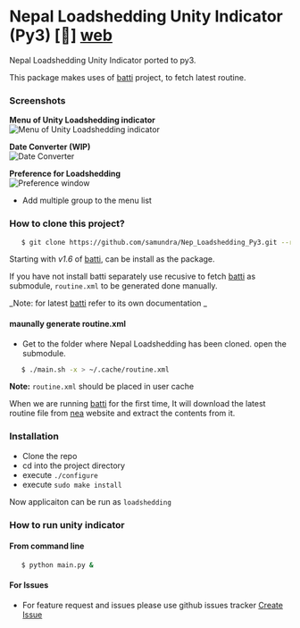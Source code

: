 # Nepal Loadshedding Unity Indicator (Py3) [:link:] [web]

Nepal Loadshedding Unity Indicator ported to py3.

This package makes uses of [batti][batti] project, to fetch latest
routine.

### Screenshots
**Menu of Unity Loadshedding indicator**<br/>
![Menu of Unity Loadshedding indicator](http://i76.photobucket.com/albums/j5/alexshr/NepalLoadsheddingIndicator_zpsf696cd02.png)

**Date Converter (WIP)**<br/>
![Date Converter](http://i76.photobucket.com/albums/j5/alexshr/convertwindow_zpsfc39b116.png)

**Preference for Loadshedding**<br/>
![Preference window](http://i76.photobucket.com/albums/j5/alexshr/preferencewindow_zpsfb94dfd0.png)
- Add multiple group to the menu list

### How to clone this project?

```bash
   $ git clone https://github.com/samundra/Nep_Loadshedding_Py3.git --recursive
```
Starting with *v1.6* of [batti], can be install as the package.

If you have not install batti separately use recusive to fetch [batti]
as submodule, `routine.xml` to be generated done manually.

_Note: for latest [batti] refer to its own documentation _

#### maunally generate routine.xml

- Get to the folder where Nepal Loadshedding has been cloned. open the
  submodule.

```bash
   $ ./main.sh -x > ~/.cache/routine.xml
```

**Note:** `routine.xml` should be placed in user cache

When we are running [batti] for the first time, It will download the
latest routine file from [nea][nea] website and extract the contents
from it.

### Installation

- Clone the repo
- cd into the project directory
- execute `./configure`
- execute `sudo make install`

Now applicaiton can be run as `loadshedding`


### How to run unity indicator

#### From command line

```bash
   $ python main.py &
```

#### For Issues
- For feature request and issues please use github issues tracker
  [Create Issue][create_new_issue]

[web]:https://github.com/samundra/Nep_Loadshedding_Py3
[rhoit]:https://github.com/rhoit
[batti]:https://github.com/foss-np/batti
[create_new_issue]:https://github.com/samundra/Nep_Loadshedding_Py3/issues/new
[nea]:http://www.nea.org.np/loadshedding.html
[2utf8]:https://github.com/foss-np/2utf8

